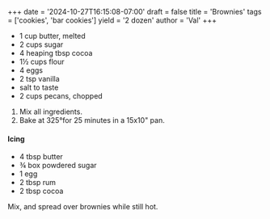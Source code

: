 +++
date = '2024-10-27T16:15:08-07:00'
draft = false
title = 'Brownies'
tags = ['cookies', 'bar cookies']
yield = '2 dozen'
author = 'Val'
+++

* 1 cup butter, melted
* 2 cups sugar
* 4 heaping tbsp cocoa
* 1½ cups flour
* 4 eggs
* 2 tsp vanilla
* salt to taste
* 2 cups pecans, chopped

1. Mix all ingredients.
2. Bake at 325°for 25 minutes in a 15x10" pan. 

#### Icing
* 4 tbsp butter
* ¾ box powdered sugar
* 1 egg
* 2 tbsp rum
* 2 tbsp cocoa

Mix, and spread over brownies while still hot.

